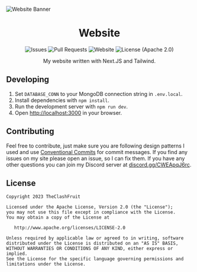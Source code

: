 ![Website Banner](https://cdn.theclashfruit.me/git/Website/web_banner.svg)

<h1 align="center">Website</h1>

<p align="center">
  <img alt="Issues" src="https://img.shields.io/badge/dynamic/json?color=yellow&label=issues&query=%24.open_issues_count&url=https%3A%2F%2Fgit.theclashfruit.me%2Fapi%2Fv1%2Frepos%2FTheClashFruit%2FWebsite">
  <img alt="Pull Requests" src="https://img.shields.io/badge/dynamic/json?color=brightgreen&label=pull requests&query=%24.open_pr_counter&url=https%3A%2F%2Fgit.theclashfruit.me%2Fapi%2Fv1%2Frepos%2FTheClashFruit%2FWebsite">

  <img alt="Website" src="https://img.shields.io/website?url=https%3A%2F%2Fbeta.theclashfruit.me">

  <img alt="License (Apache 2.0)" src="https://img.shields.io/badge/license-Apache%202.0-red.svg">
</p>

<p align="center">
  My website written with Next.JS and Tailwind.
</p>

## Developing

1. Set `DATABASE_CONN` to your MongoDB connection string in `.env.local`.
2. Install dependencies with `npm install`.
3. Run the development server with `npm run dev`.
4. Open [http://localhost:3000](http://localhost:3000) in your browser.

## Contributing

Feel free to contribute, just make sure you are following design patterns I used and use [Conventional Commits](https://www.conventionalcommits.org/en/v1.0.0/) for commit messages. If you find any issues on my site please open an issue, so I can fix them. If you have any other questions you can join my Discord server at [discord.gg/CWEApqJ6rc](https://discord.gg/CWEApqJ6rc).  

## License

```
Copyright 2023 TheClashFruit

Licensed under the Apache License, Version 2.0 (the "License");
you may not use this file except in compliance with the License.
You may obtain a copy of the License at

   http://www.apache.org/licenses/LICENSE-2.0

Unless required by applicable law or agreed to in writing, software
distributed under the License is distributed on an "AS IS" BASIS,
WITHOUT WARRANTIES OR CONDITIONS OF ANY KIND, either express or implied.
See the License for the specific language governing permissions and
limitations under the License.
```